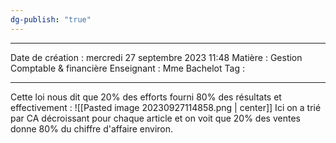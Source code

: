 ```yaml
---
dg-publish: "true"
---
```

 ---

 Date de création : mercredi 27 septembre 2023 11:48
 Matière : Gestion Comptable & financière
 Enseignant : Mme Bachelot
 Tag :

---

 Cette loi nous dit que 20% des efforts fourni 80% des résultats et effectivement :
 ![[Pasted image 20230927114858.png | center]]
 Ici on a trié par CA décroissant pour chaque article et on voit que 20% des ventes donne 80% du chiffre d'affaire environ.
